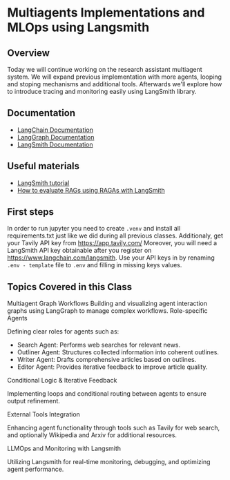 # Multiagents Implementations and MLOps using Langsmith

## Overview
Today we will continue working on the research assistant multiagent system. We will expand previous implementation with more agents, looping and stoping mechanisms and additional tools. Afterwards we'll explore how to introduce tracing and monitoring easily using LangSmith library. 

## Documentation
  - [LangChain Documentation](https://www.langchain.com/langchain)
  - [LangGraph Documentation](https://www.langchain.com/langgraph)
  - [LangSmith Documentation](https://docs.smith.langchain.com/)

## Useful materials
 - [LangSmith tutorial](https://www.youtube.com/watch?v=Hab2CV_0hpQ)
 - [How to evaluate RAGs using RAGAs with LangSmith](https://blog.langchain.dev/evaluating-rag-pipelines-with-ragas-langsmith/)
  
## First steps
In order to run jupyter you need to create `.venv` and install all requirements.txt just like we did during all previous classes. 
Additionaly, get your Tavily API key from https://app.tavily.com/
Moreover, you will need a LangSmith API key obtainable after you register on https://www.langchain.com/langsmith.
Use your API keys in by renaming `.env - template` file to `.env` and filling in missing keys values. 

## Topics Covered in this Class
Multiagent Graph Workflows
Building and visualizing agent interaction graphs using LangGraph to manage complex workflows.
Role-specific Agents

Defining clear roles for agents such as:
- Search Agent: Performs web searches for relevant news.
- Outliner Agent: Structures collected information into coherent outlines.
- Writer Agent: Drafts comprehensive articles based on outlines.
- Editor Agent: Provides iterative feedback to improve article quality.

Conditional Logic & Iterative Feedback

Implementing loops and conditional routing between agents to ensure output refinement.

External Tools Integration

Enhancing agent functionality through tools such as Tavily for web search, and optionally Wikipedia and Arxiv for additional resources.

LLMOps and Monitoring with Langsmith

Utilizing Langsmith for real-time monitoring, debugging, and optimizing agent performance.